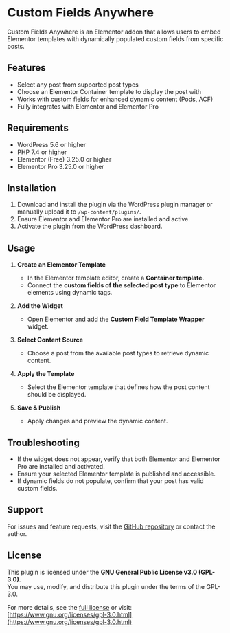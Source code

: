 # Custom Fields Anywhere

Custom Fields Anywhere is an Elementor addon that allows users to embed Elementor templates with dynamically populated custom fields from specific posts.

## Features
- Select any post from supported post types
- Choose an Elementor Container template to display the post with
- Works with custom fields for enhanced dynamic content (Pods, ACF)
- Fully integrates with Elementor and Elementor Pro

## Requirements
- WordPress 5.6 or higher
- PHP 7.4 or higher
- Elementor (Free) 3.25.0 or higher
- Elementor Pro 3.25.0 or higher

## Installation
1. Download and install the plugin via the WordPress plugin manager or manually upload it to `/wp-content/plugins/`.
2. Ensure Elementor and Elementor Pro are installed and active.
3. Activate the plugin from the WordPress dashboard.

## Usage
1. **Create an Elementor Template**  
   - In the Elementor template editor, create a **Container template**.  
   - Connect the **custom fields of the selected post type** to Elementor elements using dynamic tags.
   
2. **Add the Widget**  
   - Open Elementor and add the **Custom Field Template Wrapper** widget.

3. **Select Content Source**  
   - Choose a post from the available post types to retrieve dynamic content.

4. **Apply the Template**  
   - Select the Elementor template that defines how the post content should be displayed.

5. **Save & Publish**  
   - Apply changes and preview the dynamic content.


## Troubleshooting
- If the widget does not appear, verify that both Elementor and Elementor Pro are installed and activated.
- Ensure your selected Elementor template is published and accessible.
- If dynamic fields do not populate, confirm that your post has valid custom fields.

## Support
For issues and feature requests, visit the [GitHub repository](https://github.com/fragrance99/custom-fields-anywhere) or contact the author.

## License
This plugin is licensed under the **GNU General Public License v3.0 (GPL-3.0)**.  
You may use, modify, and distribute this plugin under the terms of the GPL-3.0.  

For more details, see the [full license](LICENSE) or visit:  
[https://www.gnu.org/licenses/gpl-3.0.html](https://www.gnu.org/licenses/gpl-3.0.html)
